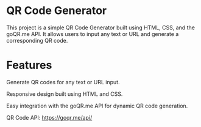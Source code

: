 # QR Code Generator

This project is a simple QR Code Generator built using HTML, CSS, and the goQR.me API. It allows users to input any text or URL and generate a corresponding QR code.

# Features

Generate QR codes for any text or URL input.

Responsive design built using HTML and CSS.

Easy integration with the goQR.me API for dynamic QR code generation.

QR Code API: https://goqr.me/api/
